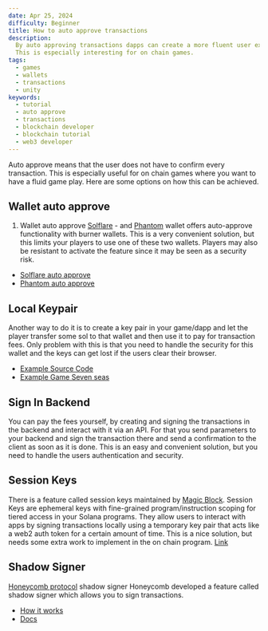 ```yaml
---
date: Apr 25, 2024
difficulty: Beginner
title: How to auto approve transactions
description:
  By auto approving transactions dapps can create a more fluent user experience.
  This is especially interesting for on chain games.
tags:
  - games
  - wallets
  - transactions
  - unity
keywords:
  - tutorial
  - auto approve
  - transactions
  - blockchain developer
  - blockchain tutorial
  - web3 developer
---
```


Auto approve means that the user does not have to confirm every transaction.
This is especially useful for on chain games where you want to have a fluid game
play. Here are some options on how this can be achieved.

## Wallet auto approve

1. Wallet auto approve [Solflare](https://solflare.com/) - and
   [Phantom](https://phantom.app/) wallet offers auto-approve functionality with
   burner wallets. This is a very convenient solution, but this limits your
   players to use one of these two wallets. Players may also be resistant to
   activate the feature since it may be seen as a security risk.

- [Solflare auto approve](https://twitter.com/solflare_wallet/status/1625950688709644324)
- [Phantom auto approve](https://phantom.app/learn/blog/auto-confirm)

## Local Keypair

Another way to do it is to create a key pair in your game/dapp and let the
player transfer some sol to that wallet and then use it to pay for transaction
fees. Only problem with this is that you need to handle the security for this
wallet and the keys can get lost if the users clear their browser.

- [Example Source Code](https://github.com/solana-developers/solana-game-examples/blob/main/seven-seas/unity/Assets/SolPlay/Scripts/Services/WalletHolderService.cs)
- [Example Game Seven seas](https://solplay.de/sevenseas/)

## Sign In Backend

You can pay the fees yourself, by creating and signing the transactions in the
backend and interact with it via an API. For that you send parameters to your
backend and sign the transaction there and send a confirmation to the client as
soon as it is done. This is an easy and convenient solution, but you need to
handle the users authentication and security.

## Session Keys

There is a feature called session keys maintained by
[Magic Block](https://www.magicblock.gg/). Session Keys are ephemeral keys with
fine-grained program/instruction scoping for tiered access in your Solana
programs. They allow users to interact with apps by signing transactions locally
using a temporary key pair that acts like a web2 auth token for a certain amount
of time. This is a nice solution, but needs some extra work to implement in the
on chain program.
[Link](https://docs.magicblock.gg/Onboarding/Session%20Keys/how-do-session-keys-work)

## Shadow Signer

[Honeycomb protocol](https://twitter.com/honeycomb_prtcl) shadow signer
Honeycomb developed a feature called shadow signer which allows you to sign
transactions.

- [How it works](https://twitter.com/honeycomb_prtcl/status/1777807635795919038)
- [Docs](https://docs.honeycombprotocol.com/services/)
